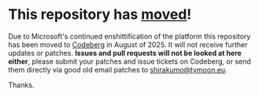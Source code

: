 # This repository has [moved](https://shinmera.com/projects/modularize-interfaces)!
Due to Microsoft's continued enshittification of the platform this repository has been moved to [Codeberg](https://shinmera.com/projects/modularize-interfaces) in August of 2025. It will not receive further updates or patches. **Issues and pull requests will not be looked at here either**, please submit your patches and issue tickets on Codeberg, or send them directly via good old email patches to [shirakumo@tymoon.eu](mailto:shirakumo@tymoon.eu).

Thanks.
